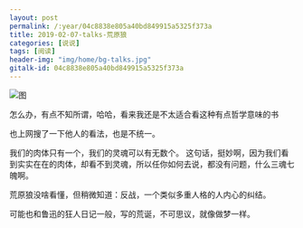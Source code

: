 ```yaml
---
layout: post
permalink: /:year/04c8838e805a40bd849915a5325f373a
title: 2019-02-07-talks-荒原狼
categories: [说说]
tags: [阅读]
header-img: "img/home/bg-talks.jpg"
gitalk-id: 04c8838e805a40bd849915a5325f373a
---
```



![图](http://image.linxingyang.net/image/T-talks/image/2019/books/hyl.jpg)


怎么办，有点不知所谓，哈哈，看来我还是不太适合看这种有点哲学意味的书

也上网搜了一下他人的看法，也是不统一。


我们的肉体只有一个，我们的灵魂可以有无数个。 这句话，挺妙啊，因为我们看到实实在在的肉体，却看不到灵魂，所以任你如何去说，都没有问题，什么三魂七魄啊。


荒原狼没啥看懂，但稍微知道：反战，一个类似多重人格的人内心的纠结。

可能也和鲁迅的狂人日记一般，写的荒诞，不可思议，就像做梦一样。


